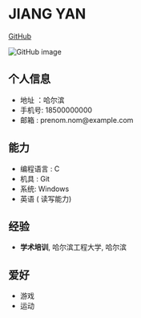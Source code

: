 <h1 id="jiang-yan">JIANG YAN</h1>

[GitHub](https://github.com/Alchimiste241/-.git)

![GitHub image](https://th.bing.com/th/id/OIP.hqma7ZkkukrNBULTXhep2QHaHa?pid=ImgDet&amp;w=185&amp;h=185&amp;c=7&amp;dpr=1.3)
<h2 id="-">个人信息</h2>
<ul>
<li>地址 ：哈尔滨</li>
<li>手机号: 18500000000</li>
<li>邮箱 : prenom.nom@example.com</li>
</ul>
<h2 id="-">能力</h2>
<ul>
<li>编程语言 : C</li>
<li>机具 : Git</li>
<li>系统: Windows</li>
<li>英语 ( 读写能力)</li>
</ul>
<h2 id="-">经验</h2>
<ul>
<li><strong>学术培训</strong>, 哈尔滨工程大学, 哈尔滨</li>
</ul>
<h2 id="-">爱好</h2>
<ul>
<li>游戏</li>
<li>运动 </li>
</ul>
